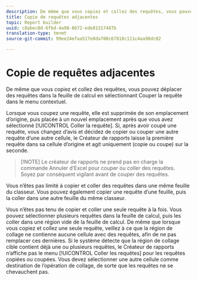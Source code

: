 ```yaml
---
description: De même que vous copiez et collez des requêtes, vous pouvez déplacer des requêtes dans la feuille de calcul en sélectionnant Couper la requête dans le menu contextuel.
title: Copie de requêtes adjacentes
topic: Report builder
uuid: c8abec0d-6fbd-4a98-8672-ede81317487b
translation-type: tm+mt
source-git-commit: 99ee24efaa517e8da700c67818c111c4aa90dc02

---
```



# Copie de requêtes adjacentes

De même que vous copiez et collez des requêtes, vous pouvez déplacer des requêtes dans la feuille de calcul en sélectionnant Couper la requête dans le menu contextuel.

Lorsque vous coupez une requête, elle est supprimée de son emplacement d’origine, puis placée à un nouvel emplacement après que vous avez sélectionné [!UICONTROL Coller la requête]. Si, après avoir coupé une requête, vous changez d’avis et décidez de copier ou couper une autre requête d’une autre cellule, le Créateur de rapports laisse la première requête dans sa cellule d’origine et agit uniquement (copie ou coupe) sur la seconde.

> [!NOTE] Le créateur de rapports ne prend pas en charge la commande Annuler d’Excel pour couper ou coller des requêtes. Soyez par conséquent vigilant avant de couper des requêtes.

Vous n’êtes pas limité à copier et coller des requêtes dans une même feuille du classeur. Vous pouvez également copier une requête d’une feuille, puis la coller dans une autre feuille du même classeur.

Vous n’êtes pas tenu de copier et coller une seule requête à la fois. Vous pouvez sélectionner plusieurs requêtes dans la feuille de calcul, puis les coller dans une région vide de la feuille de calcul. De même que lorsque vous copiez et collez une seule requête, veillez à ce que la région de collage ne contienne aucune cellule avec des requêtes, afin de ne pas remplacer ces dernières. Si le système détecte que la région de collage cible contient déjà une ou plusieurs requêtes, le Créateur de rapports n’affiche pas le menu [!UICONTROL Coller les requêtes] pour les requêtes copiées ou coupées. Vous devez sélectionner une autre cellule comme destination de l’opération de collage, de sorte que les requêtes ne se chevauchent pas.
